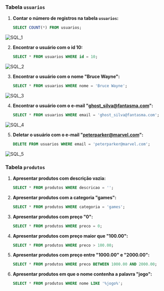 
### Tabela `usuarios`

1. **Contar o número de registros na tabela `usuarios`:**
   ```sql
   SELECT COUNT(*) FROM usuarios;
   ```
![SQL_1](/uploads/618e48e167c6af1a4dee13c65af81d02/SQL_1.png)

2. **Encontrar o usuário com o id 10:**
   ```sql
   SELECT * FROM usuarios WHERE id = 10;
   ```
![SQL_2](/uploads/29517813793191eb07b147b9613ff2b8/SQL_2.png)

3. **Encontrar o usuário com o nome "Bruce Wayne":**
   ```sql
   SELECT * FROM usuarios WHERE nome = 'Bruce Wayne';
   ```
![SQL_3](/uploads/a626e408f3b6dd492a2507d79ba5a827/SQL_3.png)

4. **Encontrar o usuário com o e-mail "ghost_silva@fantasma.com":**
   ```sql
   SELECT * FROM usuarios WHERE email = 'ghost_silva@fantasma.com';
   ```
![SQL_4](/uploads/7a2f548d3f6b532584160302ba0597db/SQL_4.png)

5. **Deletar o usuário com o e-mail "peterparker@marvel.com":**
   ```sql
   DELETE FROM usuarios WHERE email = 'peterparker@marvel.com';
   ```
![SQL_5](/uploads/a03af20da2fc6988b628c9c255be2822/SQL_5.png)

### Tabela `produtos`

1. **Apresentar produtos com descrição vazia:**
   ```sql
   SELECT * FROM produtos WHERE descricao = '';
   ```

2. **Apresentar produtos com a categoria "games":**
   ```sql
   SELECT * FROM produtos WHERE categoria = 'games';
   ```

3. **Apresentar produtos com preço "0":**
   ```sql
   SELECT * FROM produtos WHERE preco = 0;
   ```

4. **Apresentar produtos com preço maior que "100.00":**
   ```sql
   SELECT * FROM produtos WHERE preco > 100.00;
   ```

5. **Apresentar produtos com preço entre "1000.00" e "2000.00":**
   ```sql
   SELECT * FROM produtos WHERE preco BETWEEN 1000.00 AND 2000.00;
   ```

6. **Apresentar produtos em que o nome contenha a palavra "jogo":**
   ```sql
   SELECT * FROM produtos WHERE nome LIKE '%jogo%';
   ```
 